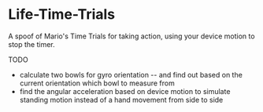 # Life-Time-Trials
A spoof of Mario's Time Trials for taking action, using your device motion to stop the timer.


TODO
- calculate two bowls for gyro orientation -- and find out based on the current orientation which bowl to measure from
- find the angular acceleration based on device motion to simulate standing motion instead of a hand movement from side to side
